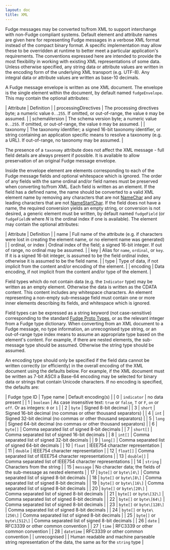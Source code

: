 ```yaml
---
layout: doc
title: XML
---
```


Fudge messages may be converted to/from XML to support interchange with non-Fudge compliant systems. 
Default element and attribute names are given here for representing Fudge messages in a verbose 
XML format instead of the compact binary format. A specific implementation may allow these to be overridden 
at runtime to better meet a particular application's requirements. 
The conventions expressed here are intended to provide the most flexibility in working with existing XML 
representations of some data. Unless otherwise specified, any string data or attribute values are written 
in the encoding form of the underlying XML transport (e.g. UTF-8). Any integral data or attribute values 
are written as base-10 decimals.

A Fudge message envelope is written as one XML document. The envelope is the single element within the document, 
by default named `fudgeEnvelope`. This may contain the optional attributes:

| Attribute | Definition |
| processingDirectives | The processing directives byte; a numeric value `0..255`. If omitted, or out-of-range, the value `0` may be assumed. |
| schemaVersion | The schema version byte; a numeric value `0..255`. If omitted, or out-of-range, the value `0` may be assumed. |
| taxonomy | The taxonomy identifier; a signed 16-bit taxonomy identifier, or string containing an application specific means to resolve a taxonomy (e.g. a URL). If out-of-range, no taxonomy may be assumed. |

The presence of a `taxonomy` attribute does not affect the XML message - full field details are always present 
if possible. It is available to allow preservation of an original Fudge message envelope.

Inside the envelope element are elements corresponding to each of the Fudge message fields and optional whitespace 
which is ignored. The order of any fields with the same ordinal and/or field names must be preserved when 
converting to/from XML. Each field is written as an element. If the field has a defined name, 
the name should be converted to a valid XML element name by removing any characters that are 
not [NameChar](http://www.w3.org/TR/REC-xml/#NT-NameChar) and any leading characters that are 
not [NameStartChar](http://www.w3.org/TR/REC-xml/#NT-NameStartChar). 
If the field does not have a name, the required conversion yields an empty string, or conversion
is not desired, a generic element must be written, by default named `fudgeField` (or `fudgeFieldN` where 
*N* is the ordinal index if one is available). The element may contain the optional attributes:

| Attribute | Definition |
| name | Full name of the attribute (e.g. if characters were lost in creating the element name, or no element name was generated) |
| ordinal, or index | Ordinal index of the field; a signed 16-bit integer. If out of range, no ordinal may be assumed. |
| key | Alias for `name`, `ordinal`, or `key`. If it is a signed 16-bit integer, is assumed to be the field ordinal index, otherwise it is assumed to be the field name. |
| type | Type of data, if not implicit from the content and/or encoding of the element. |
| encoding | Data encoding, if not implicit from the content and/or type of the element. |

Field types which do not contain data (e.g. the `Indicator` type) may be written as an empty element. 
Otherwise the data is written as the CDATA content. This content includes any whitespace characters. 
An element representing a non-empty sub-message field must contain one or more inner elements describing 
its fields, and whitespace which is ignored.

Field types can be expressed as a string keyword (not case-sensitive) corresponding to the standard 
[Fudge Proto Types](fudge-proto-types.html), or as the relevant integer from a Fudge type dictionary. 
When converting from an XML document to a Fudge message, no type information, an unrecognised type 
string, or an out-of-range type index means to assume an appropriate type based on the element's content. 
For example, if there are nested elements, the sub-message type should be assumed. 
Otherwise the string type should be assumed.

An encoding type should only be specified if the field data cannot be written correctly (or efficiently) 
in the overall encoding of the XML document using the defaults below. 
For example, if the XML document must be written as 7-bit ASCII a Base-64 encoding may be selected 
for binary data or strings that contain Unicode characters. If no encoding is specified, the defaults are:

| Fudge type ID | Type name | Default encoding(s) |
| 0 | `indicator` | no data present |
| 1 | `boolean` | As case insensitive text: `true` or `false`, `T` or `F`, `on` or `off`. Or as integers: `0` or `1` |
| 2 | `byte` | Signed 8-bit decimal |
| 3 | `short` | Signed 16-bit decimal (no commas or other thousand separators) |
| 4 | `int` | Signed 32-bit decimal (no commas or other thousand separators) |
| 5 | `long` | Signed 64-bit decimal (no commas or other thousand separators) |
| 6 | `byte[]` | Comma separated list of signed 8-bit decimals |
| 7 | `short[]` | Comma separated list of signed 16-bit decimals |
| 8 | `int[]` | Comma separated list of signed 32-bit decimals |
| 9 | `long[]` | Comma separated list of signed 64-bit decimals |
| 10 | `float` | IEEE754 character representation |
| 11 | `double` | IEEE754 character representation |
| 12 | `float[]` | Comma separated list of IEEE754 character representations |
| 13 | `double[]` | Comma separated list of IEEE754 character representations |
| 14 | `string` | Characters from the string |
| 15 | `message` | No character data; the fields of the sub-message as nested elements |
| 17 | `byte[]` or `byte\[4\]` | Comma separated list of signed 8-bit decimals |
| 18 | `byte[]` or `byte\[8\]` | Comma separated list of signed 8-bit decimals |
| 19 | `byte[]` or `byte\[16\]` | Comma separated list of signed 8-bit decimals |
| 20 | `byte[]` or `byte\[20\]` | Comma separated list of signed 8-bit decimals |
| 21 | `byte[]` or `byte\[32\]` | Comma separated list of signed 8-bit decimals |
| 22 | `byte[]` or `byte\[64\]` | Comma separated list of signed 8-bit decimals |
| 23 | `byte[]` or `byte\[128\]` | Comma separated list of signed 8-bit decimals |
| 24 | `byte[]` or `byte\[256\]` | Comma separated list of signed 8-bit decimals |
| 25 | `byte[]` or `byte\[512\]` | Comma separated list of signed 8-bit decimals |
| 26 | `date` | RFC3339 or other common convention |
| 27 | `time` | RFC3339 or other common convention |
| 28 | `datetime` | RFC3339 or other common convention |
| unrecognised | | Human readable and machine parseable string representation of the data, the same as for the `string` type |

